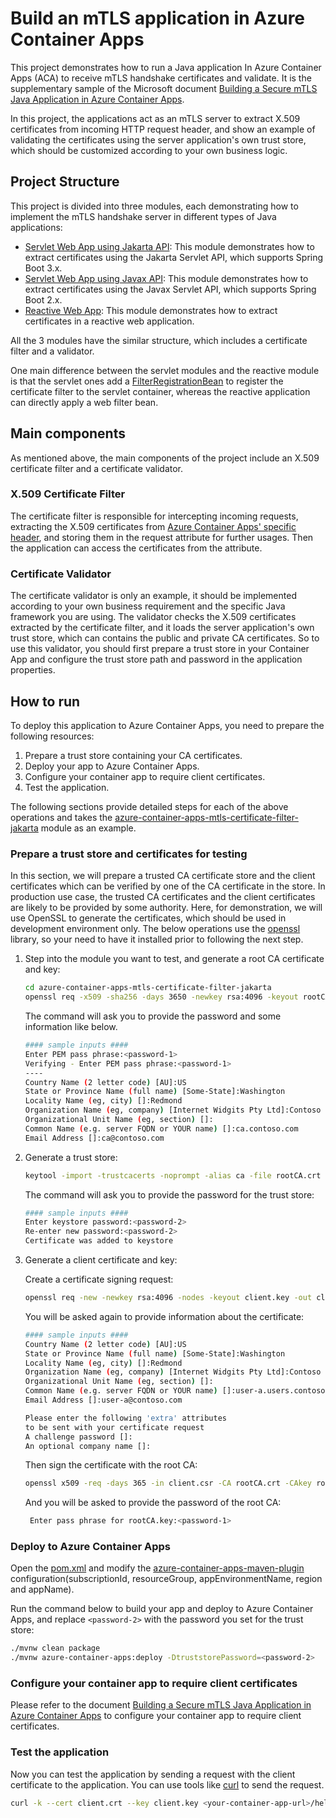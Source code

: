 # Build an mTLS application in Azure Container Apps

This project demonstrates how to run a Java application In Azure Container Apps (ACA) to receive mTLS handshake certificates and validate. It is the supplementary sample of the Microsoft document [Building a Secure mTLS Java Application in Azure Container Apps](https://review.learn.microsoft.com/en-us/azure/container-apps/java-mtls?branch=pr-en-us-291193).

In this project, the applications act as an mTLS server to extract X.509 certificates from incoming HTTP request header, and show an example of validating the certificates using the server application's own trust store, which should be customized according to your own business logic.

## Project Structure

This project is divided into three modules, each demonstrating how to implement the mTLS handshake server in different types of Java applications:

- [Servlet Web App using Jakarta API](azure-container-apps-mtls-certificate-filter-jakarta): This module demonstrates how to extract certificates using the Jakarta Servlet API, which supports Spring Boot 3.x.
- [Servlet Web App using Javax API](azure-container-apps-mtls-certificate-filter-javax): This module demonstrates how to extract certificates using the Javax Servlet API, which supports Spring Boot 2.x.
- [Reactive Web App](azure-container-apps-mtls-certificate-filter-reactive): This module demonstrates how to extract certificates in a reactive web application.

All the 3 modules have the similar structure, which includes a certificate filter and a validator.

One main difference between the servlet modules and the reactive module is that the servlet ones add a [FilterRegistrationBean](azure-container-apps-mtls-certificate-filter-jakarta/src/main/java/com/microsoft/sample/security/servlet/FilterRegistrationBeanConfig.java) to register the certificate filter to the servlet container, whereas the reactive application can directly apply a web filter bean.

## Main components

As mentioned above, the main components of the project include an X.509 certificate filter and a certificate validator.

### X.509 Certificate Filter

The certificate filter is responsible for intercepting incoming requests, extracting the X.509 certificates from [Azure Container Apps' specific header](https://learn.microsoft.com/azure/container-apps/ingress-overview#http-headers), and storing them in the request attribute for further usages. Then the application can access the certificates from the attribute.

### Certificate Validator

The certificate validator is only an example, it should be implemented according to your own business requirement and the specific Java framework you are using. The validator checks the X.509 certificates extracted by the certificate filter, and it loads the server application's own trust store, which can contains the public and private CA certificates. So to use this validator, you should first prepare a trust store in your Container App and configure the trust store path and password in the application properties.

## How to run

To deploy this application to Azure Container Apps, you need to prepare the following resources:

1. Prepare a trust store containing your CA certificates.
2. Deploy your app to Azure Container Apps.
3. Configure your container app to require client certificates.
4. Test the application.

The following sections provide detailed steps for each of the above operations and takes the [azure-container-apps-mtls-certificate-filter-jakarta](azure-container-apps-mtls-certificate-filter-jakarta) module as an example.

### Prepare a trust store and certificates for testing

In this section, we will prepare a trusted CA certificate store and the client certificates which can be verified by one of the CA certificate in the store. In production use case, the trusted CA certificates and the client certificates are likely to be provided by some authority. Here, for demonstration, we will use OpenSSL to generate the certificates, which should be used in development environment only. The below operations use the [openssl](https://wiki.openssl.org/index.php/Binaries) library, so your need to have it installed prior to following the next step.

1. Step into the module you want to test, and generate a root CA certificate and key:

    ```bash
    cd azure-container-apps-mtls-certificate-filter-jakarta
    openssl req -x509 -sha256 -days 3650 -newkey rsa:4096 -keyout rootCA.key -out rootCA.crt
    ```
   The command will ask you to provide the password and some information like below.

   ```bash
   #### sample inputs ####
   Enter PEM pass phrase:<password-1>
   Verifying - Enter PEM pass phrase:<password-1>
   ----
   Country Name (2 letter code) [AU]:US
   State or Province Name (full name) [Some-State]:Washington
   Locality Name (eg, city) []:Redmond
   Organization Name (eg, company) [Internet Widgits Pty Ltd]:Contoso
   Organizational Unit Name (eg, section) []:
   Common Name (e.g. server FQDN or YOUR name) []:ca.contoso.com
   Email Address []:ca@contoso.com
   ```

2. Generate a trust store:

    ```bash
    keytool -import -trustcacerts -noprompt -alias ca -file rootCA.crt -keystore truststore.jks
    ```
   The command will ask you to provide the password for the trust store:
   ```bash
   #### sample inputs ####
   Enter keystore password:<password-2>
   Re-enter new password:<password-2>
   Certificate was added to keystore
   ```

3. Generate a client certificate and key:

   Create a certificate signing request:
    ```bash
    openssl req -new -newkey rsa:4096 -nodes -keyout client.key -out client.csr
    ```
   You will be asked again to provide information about the certificate:
   ```bash
   #### sample inputs ####
   Country Name (2 letter code) [AU]:US
   State or Province Name (full name) [Some-State]:Washington
   Locality Name (eg, city) []:Redmond
   Organization Name (eg, company) [Internet Widgits Pty Ltd]:Contoso
   Organizational Unit Name (eg, section) []:
   Common Name (e.g. server FQDN or YOUR name) []:user-a.users.contoso.com
   Email Address []:user-a@contoso.com
   
   Please enter the following 'extra' attributes
   to be sent with your certificate request
   A challenge password []:
   An optional company name []:
   ```

   Then sign the certificate with the root CA:
    ```bash
    openssl x509 -req -days 365 -in client.csr -CA rootCA.crt -CAkey rootCA.key -CAcreateserial -out client.crt
    ```
   And you will be asked to provide the password of the root CA:
   ```bash
    Enter pass phrase for rootCA.key:<password-1>
   ```

### Deploy to Azure Container Apps

Open the [pom.xml](azure-container-apps-mtls-certificate-filter-jakarta/pom.xml) and modify the [azure-container-apps-maven-plugin](https://github.com/microsoft/azure-maven-plugins/wiki/Azure-Container-Apps:-Deploy) configuration(subscriptionId, resourceGroup, appEnvironmentName, region and appName).

Run the command below to build your app and deploy to Azure Container Apps, and replace `<password-2>` with the password you set for the trust store:

```bash
./mvnw clean package
./mvnw azure-container-apps:deploy -DtruststorePassword=<password-2>
```

### Configure your container app to require client certificates

Please refer to the document [Building a Secure mTLS Java Application in Azure Container Apps](https://review.learn.microsoft.com/en-us/azure/container-apps/java-mtls?branch=pr-en-us-291193) to configure your container app to require client certificates.

### Test the application

Now you can test the application by sending a request with the client certificate to the application. You can use tools like [curl](https://curl.se/) to send the request.

 ```bash
 curl -k --cert client.crt --key client.key <your-container-app-url>/hello
 ```
